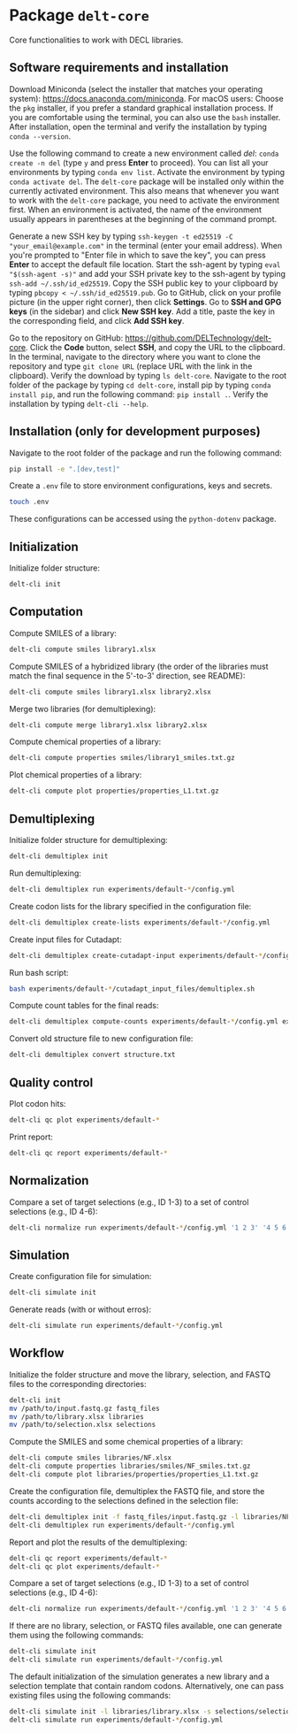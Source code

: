 # Package `delt-core`
Core functionalities to work with DECL libraries.

## Software requirements and installation

Download Miniconda (select the installer that matches your operating system): https://docs.anaconda.com/miniconda. For macOS users: Choose the `pkg` installer, if you prefer a standard graphical installation process. If you are comfortable using the terminal, you can also use the `bash` installer. After installation, open the terminal and verify the installation by typing `conda --version`.

Use the following command to create a new environment called *del*: `conda create -n del` (type `y` and press **Enter** to proceed). You can list all your environments by typing `conda env list`. Activate the environment by typing `conda activate del`. The `delt-core` package will be installed only within the currently activated environment. This also means that whenever you want to work with the `delt-core` package, you need to activate the environment first. When an environment is activated, the name of the environment usually appears in parentheses at the beginning of the command prompt.

Generate a new SSH key by typing `ssh-keygen -t ed25519 -C "your_email@example.com"` in the terminal (enter your email address). When you're prompted to "Enter file in which to save the key", you can press **Enter** to accept the default file location. Start the ssh-agent by typing `eval "$(ssh-agent -s)"` and add your SSH private key to the ssh-agent by typing `ssh-add ~/.ssh/id_ed25519`. Copy the SSH public key to your clipboard by typing `pbcopy < ~/.ssh/id_ed25519.pub`. Go to GitHub, click on your profile picture (in the upper right corner), then click **Settings**. Go to **SSH and GPG keys** (in the sidebar) and click **New SSH key**. Add a title, paste the key in the corresponding field, and click **Add SSH key**.

Go to the repository on GitHub: https://github.com/DELTechnology/delt-core. Click the **Code** button, select **SSH**, and copy the URL to the clipboard. In the terminal, navigate to the directory where you want to clone the repository and type `git clone URL` (replace URL with the link in the clipboard). Verify the download by typing `ls delt-core`. Navigate to the root folder of the package by typing `cd delt-core`, install pip by typing `conda install pip`, and run the following command: `pip install .`. Verify the installation by typing `delt-cli --help`.


## Installation (only for development purposes)

Navigate to the root folder of the package and run the following command:

```bash
pip install -e ".[dev,test]"
```

Create a `.env` file to store environment configurations, keys and secrets.
```bash
touch .env
```
These configurations can be accessed using the `python-dotenv` package.


## Initialization

Initialize folder structure:
```bash
delt-cli init
```


## Computation

Compute SMILES of a library:
```bash
delt-cli compute smiles library1.xlsx
```

Compute SMILES of a hybridized library (the order of the libraries must match the final sequence in the 5'-to-3' direction, see README):
```bash
delt-cli compute smiles library1.xlsx library2.xlsx
```

Merge two libraries (for demultiplexing):
```bash
delt-cli compute merge library1.xlsx library2.xlsx
```

Compute chemical properties of a library:
```bash
delt-cli compute properties smiles/library1_smiles.txt.gz
```

Plot chemical properties of a library:
```bash
delt-cli compute plot properties/properties_L1.txt.gz
```


## Demultiplexing

Initialize folder structure for demultiplexing:
```bash
delt-cli demultiplex init
```

Run demultiplexing:
```bash
delt-cli demultiplex run experiments/default-*/config.yml
```

Create codon lists for the library specified in the configuration file:
```bash
delt-cli demultiplex create-lists experiments/default-*/config.yml
```

Create input files for Cutadapt:
```bash
delt-cli demultiplex create-cutadapt-input experiments/default-*/config.yml
```

Run bash script:
```bash
bash experiments/default-*/cutadapt_input_files/demultiplex.sh
```

Compute count tables for the final reads:
```bash
delt-cli demultiplex compute-counts experiments/default-*/config.yml experiments/default-*/cutadapt_output_files/reads_with_adapters.gz output_dir
```

Convert old structure file to new configuration file:
```bash
delt-cli demultiplex convert structure.txt
```


## Quality control

Plot codon hits:
```bash
delt-cli qc plot experiments/default-*
```

Print report:
```bash
delt-cli qc report experiments/default-*
```


## Normalization

Compare a set of target selections (e.g., ID 1-3) to a set of control selections (e.g., ID 4-6):
```bash
delt-cli normalize run experiments/default-*/config.yml '1 2 3' '4 5 6'
```


## Simulation

Create configuration file for simulation:
```bash
delt-cli simulate init
```

Generate reads (with or without erros):
```bash
delt-cli simulate run experiments/default-*/config.yml
```


## Workflow

Initialize the folder structure and move the library, selection, and FASTQ files to the corresponding directories:
```bash
delt-cli init
mv /path/to/input.fastq.gz fastq_files
mv /path/to/library.xlsx libraries
mv /path/to/selection.xlsx selections
```

Compute the SMILES and some chemical properties of a library:
```bash
delt-cli compute smiles libraries/NF.xlsx
delt-cli compute properties libraries/smiles/NF_smiles.txt.gz
delt-cli compute plot libraries/properties/properties_L1.txt.gz
```

Create the configuration file, demultiplex the FASTQ file, and store the counts according to the selections defined in the selection file:
```bash
delt-cli demultiplex init -f fastq_files/input.fastq.gz -l libraries/NF.xlsx -s selections/selection.xlsx
delt-cli demultiplex run experiments/default-*/config.yml
```

Report and plot the results of the demultiplexing:
```bash
delt-cli qc report experiments/default-*
delt-cli qc plot experiments/default-*
```

Compare a set of target selections (e.g., ID 1-3) to a set of control selections (e.g., ID 4-6):
```bash
delt-cli normalize run experiments/default-*/config.yml '1 2 3' '4 5 6'
```

If there are no library, selection, or FASTQ files available, one can generate them using the following commands:
```bash
delt-cli simulate init
delt-cli simulate run experiments/default-*/config.yml
```

The default initialization of the simulation generates a new library and a selection template that contain random codons. Alternatively, one can pass existing files using the following commands:
```bash
delt-cli simulate init -l libraries/library.xlsx -s selections/selection.xlsx -f fastq_files/input.fastq.gz -o fastq_files/input.fastq.gz
delt-cli simulate run experiments/default-*/config.yml
```
